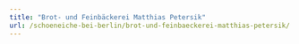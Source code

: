 ```yaml
---
title: "Brot- und Feinbäckerei Matthias Petersik"
url: /schoeneiche-bei-berlin/brot-und-feinbaeckerei-matthias-petersik/
---
```

